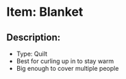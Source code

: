# Item: Blanket

## Description: 
* Type: Quilt
* Best for curling up in to stay warm
* Big enough to cover multiple people
